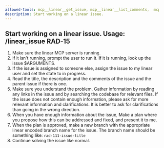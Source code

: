 ```yaml
---
allowed-tools: mcp__linear__get_issue, mcp__linear__list_comments,  mcp__linear__get_document mcp__linear__list_documents, mcp__linear__list_issue_statuses, mcp__linear__list_projects, mcp__linear__get_project,mcp__linear__get_issue_status
description: Start working on a linear issue.
---
```

## Start working on a linear issue. Usage: /linear_issue RAD-15

1. Make sure the linear MCP server is running. 
2. If it isn't running, prompt the user to run it. If it is running, look up the issue $ARGUMENTS. 
3. If the issue is assigned to someone else, assign the issue to my linear user and set the state to in progress. 
4. Read the title, the description and the comments of the issue and the parent issue if there is one. 
5. Make sure you understand the problem. Gather information by reading any links in the issue and by searching the codebase for relevant files. If the issue does not contain enough information, please ask for more relevant information and clarifications. It is better to ask for clarifications than going in the wrong direction.
6. When you have enough information about the issue, Make a plan where you propose how this can be addressed and fixed, and present it to me. 
7. When the plan is approved, make a new branch with the appropriate linear encoded branch name for the issue. The branch name should be something like: `rad-111-issue-title`
8. Continue solving the issue like normal. 
